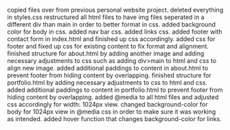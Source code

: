 copied files over from previous personal website project.
deleted everything in styles.css
restructured all html files to have img files seperated in a different div than main in order to better format in css.
added background color for body in css.
added nav bar css.
added links css.
added footer with contact form in index.html and finished up css accordingly.
added css for footer and fixed up css for existing content to fix format and alignment.
finished structure for about.html by adding another image and adding necessary adjustments to css such as adding div>main to html and css to align new image.
added additional paddings to content in about.html to prevent footer from hiding content by overlapping.
finished structure for portfolio.html by adding necessary adjustments to css to html and css.
added additional paddings to content in portfolio.html to prevent footer from hiding content by overlapping.
added @media to all html files and adjusted css accordingly for width: 1024px view. changed background-color for body for 1024px view in @media css in order to make sure it was working as intended.
added hover function that changes background-color for links.